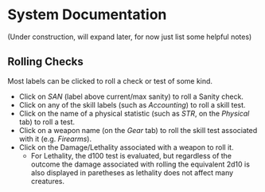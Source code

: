 # System Documentation

(Under construction, will expand later, for now just list some helpful notes)

## Rolling Checks

Most labels can be clicked to roll a check or test of some kind.

* Click on _SAN_ (label above current/max sanity) to roll a Sanity check.
* Click on any of the skill labels (such as _Accounting_) to roll a skill test.
* Click on the name of a physical statistic (such as _STR_, on the _Physical_ tab) to roll a test.
* Click on a weapon name (on the _Gear_ tab) to roll the skill test associated with it (e.g. _Firearms_).
* Click on the Damage/Lethality associated with a weapon to roll it.
    * For Lethality, the d100 test is evaluated, but regardless of the outcome the damage associated with rolling the equivalent 2d10 is also displayed in paretheses as lethality does not affect many creatures.